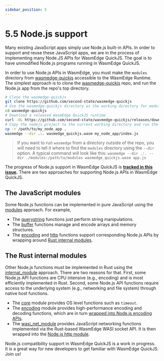 ```yaml
---
sidebar_position: 5
---
```


# 5.5 Node.js support

Many existing JavaScript apps simply use Node.js built-in APIs. In order to support and reuse these JavaScript apps, we are in the process of implementing many Node.JS APIs for WasmEdge QuickJS. The goal is to have unmodified Node.js programs running in WasmEdge QuickJS.

In order to use Node.js APIs in WasmEdge, you must make the `modules` directory from [wasmedge-quickjs](https://github.com/second-state/wasmedge-quickjs) accessible to the WasmEdge Runtime. The simplest approach is to clone the [wasmedge-quickjs](https://github.com/second-state/wasmedge-quickjs) repo, and run the Node.js app from the repo's top directory.

```bash
# Clone the wasmedge-quickjs
git clone https://github.com/second-state/wasmedge-quickjs
# Use the wasmedge-quickjs directory as the working directory for modules access
cd wasmedge-quickjs
# Download a released WasmEdge QuickJS runtime
curl -OL https://github.com/second-state/wasmedge-quickjs/releases/download/v0.5.0-alpha/wasmedge_quickjs.wasm
# Copy the nodejs project to the current working directory and run the nodejs app
cp -r /path/to/my_node_app .
wasmedge --dir .:. wasmedge_quickjs.wasm my_node_app/index.js
```

> If you want to run `wasmedge` from a directory outside of the repo, you will need to tell it where to find the `modules` directory using the `--dir` option. A typical command will look like this: `wasmedge --dir .:. --dir ./modules:/path/to/modules wasmedge_quickjs.wasm app.js`

The progress of Node.js support in WasmEdge QuickJS is **[tracked in this issue](https://github.com/WasmEdge/WasmEdge/issues/1535).** There are two approaches for supporting Node.js APIs in WasmEdge QuickJS.

## The JavaScript modules

Some Node.js functions can be implemented in pure JavaScript using the [modules](modules) approach. For example,

-   The [querystring](https://github.com/second-state/wasmedge-quickjs/blob/main/modules/querystring.js) functions just perform string manipulations.
-   The [buffer](https://github.com/second-state/wasmedge-quickjs/blob/main/modules/buffer.js) functions manage and encode arrays and memory structures.
-   The [encoding](https://github.com/second-state/wasmedge-quickjs/blob/main/modules/encoding.js) and [http](https://github.com/second-state/wasmedge-quickjs/blob/main/modules/http.js) functions support corresponding Node.js APIs by wrapping around [Rust internal modules](rust).

## The Rust internal modules

Other Node.js functions must be implemented in Rust using the [internal_module](rust) approach. There are two reasons for that. First, some Node.js API functions are CPU intensive (e.g., encoding) and is most efficiently implemented in Rust. Second, some Node.js API functions require access to the underlying system (e.g., networking and file system) through native host functions.

-   The [core](https://github.com/second-state/wasmedge-quickjs/blob/main/src/internal_module/core.rs) module provides OS level functions such as `timeout`.
-   The [encoding](https://github.com/second-state/wasmedge-quickjs/blob/main/src/internal_module/encoding.rs) module provides high-performance encoding and decoding functions, which are in turn [wrapped into Node.js encoding APIs](https://github.com/second-state/wasmedge-quickjs/blob/main/modules/encoding.js).
-   The [wasi_net_module](https://github.com/second-state/wasmedge-quickjs/blob/main/src/internal_module/wasi_net_module.rs) provides JavaScript networking functions implemented via the Rust-based WasmEdge WASI socket API. It is then wrapped into the [Node.js http module](https://github.com/second-state/wasmedge-quickjs/blob/main/modules/http.js).

Node.js compatibility support in WasmEdge QuickJS is a work in progress. It is a great way for new developers to get familiar with WasmEdge QuickJS. Join us!
